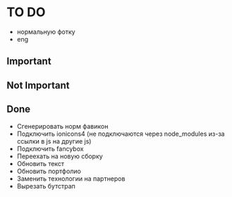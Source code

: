 # TO DO
- нормальную фотку
- eng

## Important

## Not Important

## Done
- Сгенерировать норм фавикон
- Подключить ionicons4 (не подключаются через node_modules из-за ссылки в js на другие js)
- Подключить fancybox
- Переехать на новую сборку
- Обновить текст
- Обновить портфолио
- Заменить технологии на партнеров
- Вырезать бутстрап
